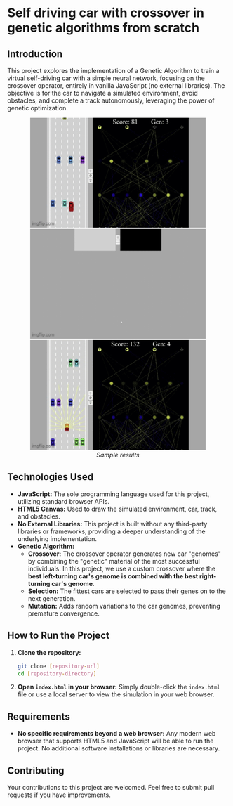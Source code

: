 # Self driving car with crossover in genetic algorithms from scratch
## Introduction
This project explores the implementation of a Genetic Algorithm to train a virtual self-driving car with a simple neural network, focusing on the crossover operator, entirely in vanilla JavaScript (no external libraries). The objective is for the car to navigate a simulated environment, avoid obstacles, and complete a track autonomously, leveraging the power of genetic optimization.

<p align="center">
  <img src="demo/demo_1.gif" width="400">
  <img src="demo/demo_2.gif" width="400">
  <img src="demo/demo_3.gif" width="400">
  </br>
  <i>Sample results</i>
</p>

## Technologies Used

*   **JavaScript:** The sole programming language used for this project, utilizing standard browser APIs.
*   **HTML5 Canvas:** Used to draw the simulated environment, car, track, and obstacles.
*   **No External Libraries:** This project is built without any third-party libraries or frameworks, providing a deeper understanding of the underlying implementation.
*   **Genetic Algorithm:**
    *   **Crossover:** The crossover operator generates new car "genomes" by combining the "genetic" material of the most successful individuals. In this project, we use a custom crossover where the **best left-turning car's genome is combined with the best right-turning car's genome**.
    *   **Selection:** The fittest cars are selected to pass their genes on to the next generation.
    *   **Mutation:** Adds random variations to the car genomes, preventing premature convergence.
  
## How to Run the Project

1.  **Clone the repository:**
    ```bash
    git clone [repository-url]
    cd [repository-directory]
    ```
2.  **Open `index.html` in your browser:** Simply double-click the `index.html` file or use a local server to view the simulation in your web browser.

## Requirements

*   **No specific requirements beyond a web browser:** Any modern web browser that supports HTML5 and JavaScript will be able to run the project. No additional software installations or libraries are necessary.

## Contributing

Your contributions to this project are welcomed. Feel free to submit pull requests if you have improvements.
